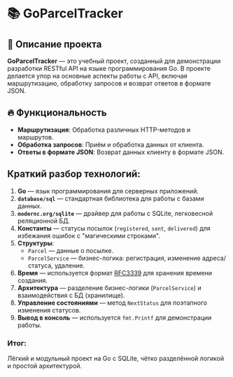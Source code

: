 # 📚 GoParcelTracker

## 📌 Описание проекта

**GoParcelTracker** — это учебный проект, созданный для демонстрации разработки RESTful API на языке программирования Go. В проекте делается упор на основные аспекты работы с API, включая маршрутизацию, обработку запросов и возврат ответов в формате JSON.

## 🔥 Функциональность

- **Маршрутизация**: Обработка различных HTTP-методов и маршрутов.
- **Обработка запросов**: Приём и обработка данных от клиента.
- **Ответы в формате JSON**: Возврат данных клиенту в формате JSON.

## Краткий разбор технологий:
1. **Go** — язык программирования для серверных приложений.
2. **`database/sql`** — стандартная библиотека для работы с базами данных.
3. **`modernc.org/sqlite`** — драйвер для работы с SQLite, легковесной реляционной БД.
4. **Константы** — статусы посылок (`registered`, `sent`, `delivered`) для избежания ошибок с "магическими строками".
5. **Структуры**:
   - `Parcel` — данные о посылке.
   - `ParcelService` — бизнес-логика: регистрация, изменение адреса/статуса, удаление.
6. **Время** — используется формат [RFC3339](https://tools.ietf.org/html/rfc3339) для хранения времени создания.
7. **Архитектура** — разделение бизнес-логики (`ParcelService`) и взаимодействия с БД (хранилище).
8. **Управление состояниями** — метод `NextStatus` для поэтапного изменения статусов.
9. **Вывод в консоль** — используется `fmt.Printf` для демонстрации работы.

### Итог:
Лёгкий и модульный проект на Go с SQLite, чётко разделённой логикой и простой архитектурой.

